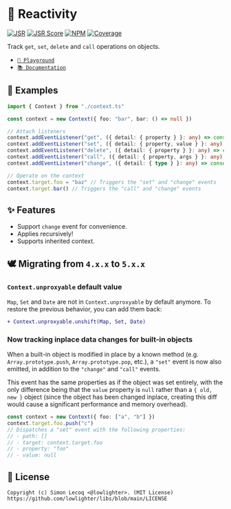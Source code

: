 # 🎯 Reactivity

[![JSR](https://jsr.io/badges/@libs/reactive)](https://jsr.io/@libs/reactive) [![JSR Score](https://jsr.io/badges/@libs/reactive/score)](https://jsr.io/@libs/reactive)
[![NPM](https://img.shields.io/npm/v/@lowlighter%2Freactive?logo=npm&labelColor=cb0000&color=183e4e)](https://www.npmjs.com/package/@lowlighter/reactive) [![Coverage](https://libs-coverage.lecoq.io/reactive/badge.svg)](https://libs-coverage.lecoq.io/reactive)

Track `get`, `set`, `delete` and `call` operations on objects.

- [`🦕 Playground`](https://dash.deno.com/playground/libs-reactive)
- [`📚 Documentation`](https://jsr.io/@libs/reactive/doc)

## 📑 Examples

```ts
import { Context } from "./context.ts"

const context = new Context({ foo: "bar", bar: () => null })

// Attach listeners
context.addEventListener("get", ({ detail: { property } }: any) => console.log(`get: ${property}`))
context.addEventListener("set", ({ detail: { property, value } }: any) => console.log(`set: ${property}: ${value.old} => ${value.new}`))
context.addEventListener("delete", ({ detail: { property } }: any) => console.log(`delete: ${property}`))
context.addEventListener("call", ({ detail: { property, args } }: any) => console.log(`call: ${property}(${args.join(", ")})`))
context.addEventListener("change", ({ detail: { type } }: any) => console.log(`change: ${type}`))

// Operate on the context
context.target.foo = "baz" // Triggers the "set" and "change" events
context.target.bar() // Triggers the "call" and "change" events
```

## ✨ Features

- Support `change` event for convenience.
- Applies recursively!
- Supports inherited context.

## 🕊️ Migrating from `4.x.x` to `5.x.x`

### `Context.unproxyable` default value

`Map`, `Set` and `Date` are not in `Context.unproxyable` by default anymore.
To restore the previous behavior, you can add them back:

```diff
+ Context.unproxyable.unshift(Map, Set, Date)
```

### Now tracking inplace data changes for built-in objects

When a built-in object is modified in place by a known method (e.g. `Array.prototype.push`, `Array.prototype.pop`, etc.), a `"set"` event is now also emitted, in addition to the `"change"` and `"call"` events.

This event has the same properties as if the object was set entirely, with the only difference being that the `value` property is `null` rather than a `{ old, new }` object (since the object has been changed inplace, creating this diff would cause a significant performance and memory overhead).

```ts ignore
const context = new Context({ foo: ["a", "b"] })
context.target.foo.push("c")
// Dispatches a "set" event with the following properties:
// - path: []
// - target: context.target.foo
// - property: "foo"
// - value: null
```

## 📜 License

```plaintext
Copyright (c) Simon Lecoq <@lowlighter>. (MIT License)
https://github.com/lowlighter/libs/blob/main/LICENSE
```
